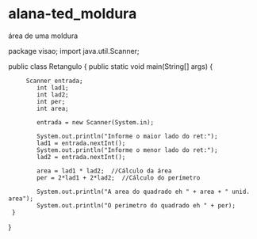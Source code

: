 # alana-ted_moldura
área de uma moldura

package visao;
import java.util.Scanner;

public class Retangulo {
	 public static void main(String[] args) {
		 
		 Scanner entrada;
	        int lad1;
	        int lad2;
	        int per;
	        int area; 
	       
	        entrada = new Scanner(System.in);
	        
	        System.out.println("Informe o maior lado do ret:");
	        lad1 = entrada.nextInt();
	        System.out.println("Informe o menor lado do ret:");
	        lad2 = entrada.nextInt();
	        
	        area = lad1 * lad2;  //Cálculo da área
	        per = 2*lad1 + 2*lad2;  //Cálculo do perímetro
	        
	        System.out.println("A area do quadrado eh " + area + " unid. area");
	        System.out.println("O perimetro do quadrado eh " + per); 
	 }

}

